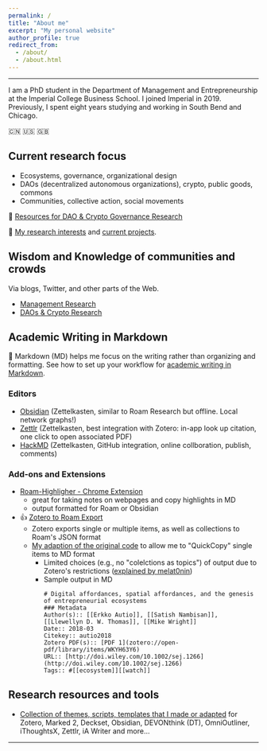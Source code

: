 ```yaml
---
permalink: /
title: "About me"
excerpt: "My personal website"
author_profile: true
redirect_from:
  - /about/
  - /about.html
---
```


-----
I am a PhD student in the Department of Management and Entrepreneurship at the Imperial College Business School. I joined Imperial in 2019. Previously, I spent eight years studying and working in South Bend and Chicago. 

:cn: :us: :gb: 

## Current research focus

  * Ecosystems, governance, organizational design  
  * DAOs (decentralized autonomous organizations), crypto, public goods, commons
  * Communities, collective action, social movements  

:mag_right: [Resources for DAO & Crypto Governance Research
](https://linxule.com/posts/2020/06/resources-for-dao-research/)

:bookmark_tabs: [My research interests](https://linxule.com/posts/2020/05/so-what-are-you-studying/) and [current projects](https://linxule.com/portfolio/).

## Wisdom and Knowledge of communities and crowds
Via blogs, Twitter, and other parts of the Web.

  * [Management Research](https://linxule.com/curation-mgmt/)
  * [DAOs & Crypto Research](https://linxule.com/curation-dao/)


## Academic Writing in Markdown
:pencil: Markdown (MD) helps me focus on the writing rather than organizing and formatting. See how to set up your workflow for [academic writing in Markdown](https://linxule.com/portfolio/portfolio-2/).

### Editors
* [Obsidian](https://obsidian.md/) (Zettelkasten, similar to Roam Research but offline. Local network graphs!)
* [Zettlr](https://www.zettlr.com/) (Zettelkasten, best integration with Zotero: in-app look up citation, one click to open associated PDF)
* [HackMD](hackmd.io) (Zettelkasten, GitHub integration, online collboration, publish, comments)

### Add-ons and Extensions
* [Roam-Highligher - Chrome Extension](https://github.com/GitMurf/roam-highlighter#how-to-use-the-highlighter)
    * great for taking notes on webpages and copy highlights in MD
    * output formatted for Roam or Obsidian
* :+1: [Zotero to Roam Export](https://github.com/melat0nin/zotero-roam-export)
    * Zotero exports single or multiple items, as well as collections to Roam's JSON format
    * [My adaption of the original code](Zotero/Roam-QuickCopy2MD.js) to allow me to "QuickCopy" single items to MD format
        * Limited choices (e.g., no "colelctions as topics") of output due to Zotero's restrictions ([explained by melat0nin](https://github.com/melat0nin/zotero-roam-export/issues/17#issuecomment-660646353))
        * Sample output in MD
            ```
            # Digital affordances, spatial affordances, and the genesis of entrepreneurial ecosystems
            ### Metadata
            Author(s):: [[Erkko Autio]], [[Satish Nambisan]], [[Llewellyn D. W. Thomas]], [[Mike Wright]]
            Date:: 2018-03
            Citekey:: autio2018
            Zotero PDF(s):: [PDF 1](zotero://open-pdf/library/items/WKYH63Y6)
            URL:: [http://doi.wiley.com/10.1002/sej.1266](http://doi.wiley.com/10.1002/sej.1266)
            Tags:: #[[ecosystem]][[watch]]
            ```
        
## Research resources and tools
* [Collection of themes, scripts, templates that I made or adapted](https://github.com/linxule/themes) for Zotero, Marked 2, Deckset, Obsidian, DEVONthink (DT), OmniOutliner, iThoughtsX, Zettlr, iA Writer and more...

------
